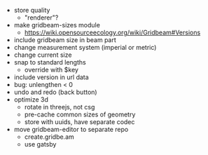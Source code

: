 - store quality
  - "renderer"?
- make gridbeam-sizes module
  - https://wiki.opensourceecology.org/wiki/Gridbeam#Versions
- include gridbeam size in beam part
- change measurement system (imperial or metric)
- change current size
- snap to standard lengths
  - override with $key
- include version in url data
- bug: unlengthen < 0
- undo and redo (back button)
- optimize 3d
  - rotate in threejs, not csg
  - pre-cache common sizes of geometry
  - store with uuids, have separate codec
- move gridbeam-editor to separate repo
  - create.gridbe.am
  - use gatsby
